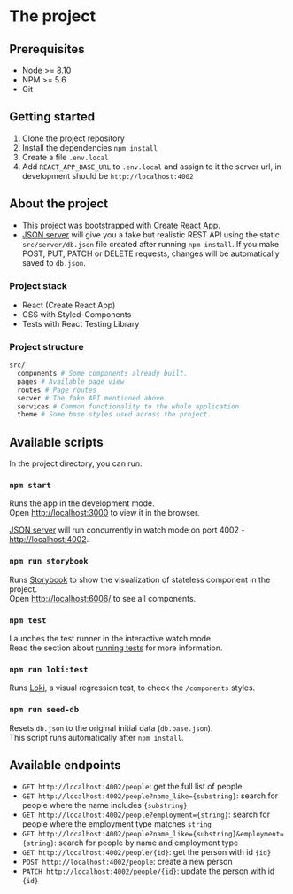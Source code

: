 # The project

## Prerequisites

- Node >= 8.10
- NPM >= 5.6
- Git

## Getting started

1. Clone the project repository
2. Install the dependencies `npm install`
3. Create a file `.env.local`
4. Add `REACT_APP_BASE_URL` to `.env.local` and assign to it the server url, in development should be `http://localhost:4002`

## About the project

- This project was bootstrapped with [Create React App](https://github.com/facebook/create-react-app).
- [JSON server](https://github.com/typicode/json-server) will give you a fake but realistic REST API using the static `src/server/db.json` file created after running `npm install`. If you make POST, PUT, PATCH or DELETE requests, changes will be automatically saved to `db.json`.

### Project stack

- React (Create React App)
- CSS with Styled-Components
- Tests with React Testing Library

### Project structure

```bash
src/
  components # Some components already built.
  pages # Available page view
  routes # Page routes
  server # The fake API mentioned above.
  services # Common functionality to the whole application
  theme # Some base styles used across the project.
```

## Available scripts

In the project directory, you can run:

### `npm start`

Runs the app in the development mode.\
Open [http://localhost:3000](http://localhost:3000) to view it in the browser.

[JSON server](https://github.com/typicode/json-server) will run concurrently in watch mode on port 4002 - [http://localhost:4002](http://localhost:4002).

### `npm run storybook`

Runs [Storybook](https://storybook.js.org/docs/react/get-started/introduction) to show the visualization of stateless component in the project.\
Open [http://localhost:6006/](http://localhost:6006/) to see all components.

### `npm test`

Launches the test runner in the interactive watch mode.\
Read the section about [running tests](https://facebook.github.io/create-react-app/docs/running-tests) for more information.

### `npm run loki:test`

Runs [Loki](https://loki.js.org/), a visual regression test, to check the `/components` styles.

### `npm run seed-db`

Resets `db.json` to the original initial data (`db.base.json`).\
This script runs automatically after `npm install`.

## Available endpoints

- `GET http://localhost:4002/people`: get the full list of people
- `GET http://localhost:4002/people?name_like={substring}`: search for people where the name includes `{substring}`
- `GET http://localhost:4002/people?employment={string}`: search for people where the employment type matches `string`
- `GET http://localhost:4002/people?name_like={substring}&employment={string}`: search for people by name and employment type
- `GET http://localhost:4002/people/{id}`: get the person with id `{id}`
- `POST http://localhost:4002/people`: create a new person
- `PATCH http://localhost:4002/people/{id}`: update the person with id `{id}`
